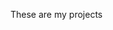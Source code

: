<!DOCTYPE html>

<html>

<head>
<title>My projects</title>
</head>

<body> <p> These are my projects </p> </body>

</html>
